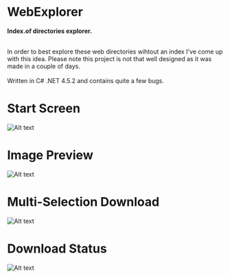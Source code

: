 # WebExplorer
<p><b>Index.of directories explorer.</b></p>
<br>In order to best explore these web directories wihtout an index I've come up with this idea.
Please note this project is not that well designed as it was made in a couple of days.</br>
<br>Written in C# .NET 4.5.2 and contains quite a few bugs.</br>

# Start Screen
![Alt text](http://dietimetodie.com/WebExplorer/images/start%20screen.png "Start Screen")

# Image Preview
![Alt text](http://dietimetodie.com/WebExplorer/images/image%20preview.png "Image Preview")

# Multi-Selection Download
![Alt text](http://dietimetodie.com/WebExplorer/images/multi%20download.png "Multi-Selection Download")

# Download Status
![Alt text](http://dietimetodie.com/WebExplorer/images/download%20stats.png "Download Status")
